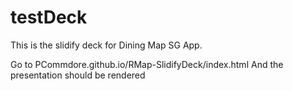 testDeck
========

This is the slidify deck for Dining Map SG App.

Go to PCommdore.github.io/RMap-SlidifyDeck/index.html
And the presentation should be rendered


